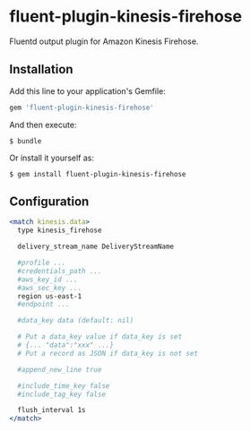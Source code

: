 # fluent-plugin-kinesis-firehose

Fluentd output plugin for Amazon Kinesis Firehose.

## Installation

Add this line to your application's Gemfile:

```ruby
gem 'fluent-plugin-kinesis-firehose'
```

And then execute:

    $ bundle

Or install it yourself as:

    $ gem install fluent-plugin-kinesis-firehose

## Configuration

```apache
<match kinesis.data>
  type kinesis_firehose

  delivery_stream_name DeliveryStreamName

  #profile ...
  #credentials_path ...
  #aws_key_id ...
  #aws_sec_key ...
  region us-east-1
  #endpoint ...

  #data_key data (default: nil)

  # Put a data_key value if data_key is set
  # {... "data":"xxx" ...}
  # Put a record as JSON if data_key is not set

  #append_new_line true

  #include_time_key false
  #include_tag_key false

  flush_interval 1s
</match>
```
